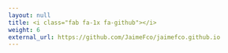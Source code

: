 ```yaml
---
layout: null
title: <i class="fab fa-1x fa-github"></i>
weight: 6
external_url: https://github.com/JaimeFco/jaimefco.github.io
---
```

